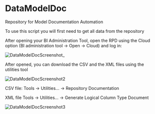 # DataModelDoc
Repository for Model Documentation Automation


To use this script you will first need to get all data from the repository


After opening your BI Administration Tool, open the RPD using the Cloud option (BI administration tool -> Open -> Cloud) and log in:

![DataModelDocScreenshot_](https://user-images.githubusercontent.com/26796318/150189173-4453e422-9e53-49d0-88ea-612f200be1b6.png)


After opened, you can download the CSV and the XML files using the utilities tool

![DataModelDocScreenshot2](https://user-images.githubusercontent.com/26796318/150190336-f8fe4016-f0e6-4601-b2b8-e78d814e6dba.png)

CSV file:
  Tools -> Utilities... -> Repository Documentation
  
XML file
  Tools -> Utilities... -> Generate Logical Column Type Document
  
![DataModelDocScreenshot3](https://user-images.githubusercontent.com/26796318/150190462-9c0f540d-9df3-40c3-8f55-d89189ab44f4.png)

